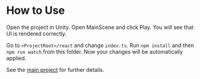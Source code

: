 # How to Use

Open the project in Unity. Open MainScene and click Play. You will see that UI is rendered correctly.

Go to `<ProjectRoot>/react` and change `index.ts`. Run `npm install` and then `npm run watch` from this folder. Now your changes will be automatically applied.

See the [main project](https://github.com/ReactUnity/core) for further details.
